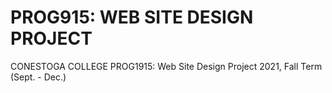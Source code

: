 # PROG915: WEB SITE DESIGN PROJECT
CONESTOGA COLLEGE
PROG1915: Web Site Design Project
2021, Fall Term (Sept. - Dec.)
